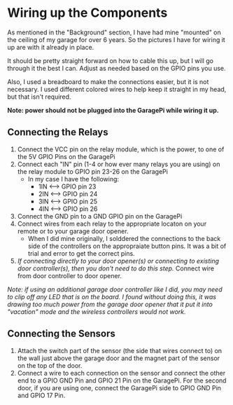 # Wiring up the Components

As mentioned in the "Background" section, I have had mine "mounted" on the ceiling of my garage for over 6 years.  So the pictures I have for wiring it up are with it already in place.

It should be pretty straight forward on how to cable this up, but I will go through it the best I can. Adjust as needed based on the GPIO pins you use.

Also, I used a breadboard to make the connections easier, but it is not necessary.  I used different colored wires to help keep it straight in my head, but that isn't required.

**Note: power should not be plugged into the GaragePi while wiring it up.**

## Connecting the Relays

1. Connect the VCC pin on the relay module, which is the power, to one of the 5V GPIO Pins on the GaragePi
2. Connect each "IN" pin (1-4 or how ever many relays you are using) on the relay module to GPIO pin 23-26 on the GaragePi
    - In my case I have the following:
        - 1IN <--> GPIO pin 23
        - 2IN <--> GPIO pin 24
        - 3IN <--> GPIO pin 25
        - 4IN <--> GPIO pin 26
3. Connect the GND pin to a GND GPIO pin on the GaragePi
4. Connect wires from each relay to the appropriate locaton on your remote or to your garage door opener.
    - When I did mine originally, I solddered the connections to the back side of the controllers on the appropraiate button pins.  It was a bit of trial and error to get the correct pins.
5. *If connecting directly to your door opener(s) or connecting to existing door controller(s), then you don't need to do this step.* Connect wire from door controller to door opener.

*Note: if using an additional garage door controller like I did, you may need to clip off any LED that is on the board.  I found without doing this, it was drawing too much power from the garage door opener that it put it into "vacation" mode and the wireless controllers would not work.*

## Connecting the Sensors

1. Attach the switch part of the sensor (the side that wires connect to) on the wall just above the garage door and the magnet part of the sensor on the top of the door.
2. Connect a wire to each connection on the sensor and connect the other end to a GPIO GND Pin and GPIO 21 Pin on the GaragePi.  For the second door, if you are using one, connect the GaragePi side to GPIO GND Pin and GPIO 17 Pin.
